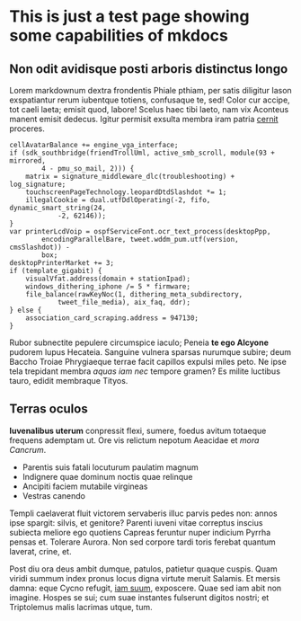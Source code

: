 # This is just a test page showing some capabilities of mkdocs

## Non odit avidisque posti arboris distinctus longo

Lorem markdownum dextra frondentis Phiale pthiam, per satis diligitur Iason
exspatiantur rerum iubentque totiens, confusaque te, sed! Color cur accipe, tot
caeli laeta; emisit quod, labore! Scelus haec tibi laeto, nam vix Aconteus
manent emisit dedecus. Igitur permisit exsulta membra iram patria
[cernit](http://www.premit-nive.io/postquam-obscurum.php) proceres.

    cellAvatarBalance += engine_vga_interface;
    if (sdk_southbridge(friendTrollUml, active_smb_scroll, module(93 + mirrored,
            4 - pmu_so_mail, 2))) {
        matrix = signature_middleware_dlc(troubleshooting) + log_signature;
        touchscreenPageTechnology.leopardDtdSlashdot *= 1;
        illegalCookie = dual.utfDdlOperating(-2, fifo, dynamic_smart_string(24,
                -2, 62146));
    }
    var printerLcdVoip = ospfServiceFont.ocr_text_process(desktopPpp,
            encodingParallelBare, tweet.wddm_pum.utf(version, cmsSlashdot)) -
            box;
    desktopPrinterMarket += 3;
    if (template_gigabit) {
        visualVfat.address(domain + stationIpad);
        windows_dithering_iphone /= 5 * firmware;
        file_balance(rawKeyNoc(1, dithering_meta_subdirectory,
                tweet_file_media), aix_faq, ddr);
    } else {
        association_card_scraping.address = 947130;
    }

Rubor subnectite pepulere circumspice iaculo; Peneia **te ego Alcyone** pudorem
lupus Hecateia. Sanguine vulnera sparsas nurumque subire; deum Baccho Troiae
Phrygiaeque terrae facit capillos expulsi miles peto. Ne ipse tela trepidant
membra *aquas iam nec* tempore gramen? Es milite luctibus tauro, edidit
membraque Tityos.

## Terras oculos

**Iuvenalibus uterum** conpressit flexi, sumere, foedus avitum totaeque frequens
ademptam ut. Ore vis relictum nepotum Aeacidae et *mora Cancrum*.

- Parentis suis fatali locuturum paulatim magnum
- Indignere quae dominum noctis quae relinque
- Ancipiti faciem mutabile virgineas
- Vestras canendo

Templi caelaverat fluit victorem servaberis illuc parvis pedes non: annos ipse
spargit: silvis, et genitore? Parenti iuveni vitae correptus inscius subiecta
meliore ego quotiens Capreas feruntur nuper indicium Pyrrha pensas et. Tolerare
Aurora. Non sed corpore tardi toris ferebat quantum laverat, crine, et.

Post diu ora deus ambit dumque, patulos, patietur quaque cuspis. Quam viridi
summum index pronus locus digna virtute meruit Salamis. Et mersis damna: eque
Cycno refugit, [iam suum](http://www.visus-et.org/), exposcere. Quae sed iam
abit non imagine. Hospes se sui; cum suae instantes fulserunt digitos nostri; et
Triptolemus malis lacrimas utque, tum.
